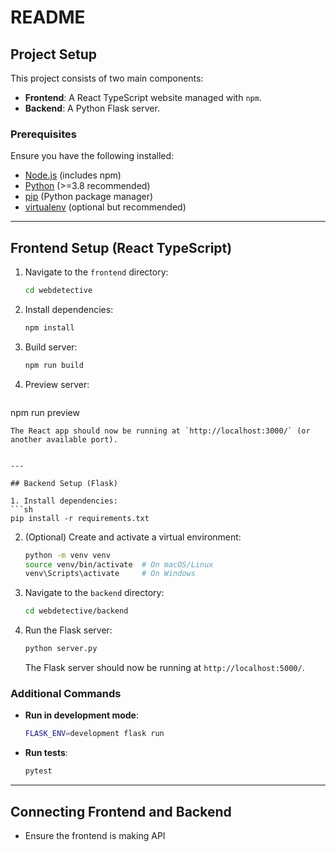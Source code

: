 # README

## Project Setup

This project consists of two main components:
- **Frontend**: A React TypeScript website managed with `npm`.
- **Backend**: A Python Flask server.

### Prerequisites
Ensure you have the following installed:
- [Node.js](https://nodejs.org/) (includes npm)
- [Python](https://www.python.org/) (>=3.8 recommended)
- [pip](https://pip.pypa.io/en/stable/) (Python package manager)
- [virtualenv](https://virtualenv.pypa.io/en/latest/) (optional but recommended)

---

## Frontend Setup (React TypeScript)

1. Navigate to the `frontend` directory:
   ```sh
   cd webdetective
   ```

2. Install dependencies:
   ```sh
   npm install
   ```

3. Build server:
   ```sh
   npm run build
   ```

4. Preview server:
   ```sh
  npm run preview
   ```
   The React app should now be running at `http://localhost:3000/` (or another available port).


---

## Backend Setup (Flask)

1. Install dependencies:
   ```sh
   pip install -r requirements.txt
   ```

2. (Optional) Create and activate a virtual environment:
   ```sh
   python -m venv venv
   source venv/bin/activate  # On macOS/Linux
   venv\Scripts\activate     # On Windows
   ```

3. Navigate to the `backend` directory:
   ```sh
   cd webdetective/backend
   ```


4. Run the Flask server:
   ```sh
   python server.py
   ```
   The Flask server should now be running at `http://localhost:5000/`.

### Additional Commands
- **Run in development mode**:
  ```sh
  FLASK_ENV=development flask run
  ```
- **Run tests**:
  ```sh
  pytest
  ```

---

## Connecting Frontend and Backend
- Ensure the frontend is making API
